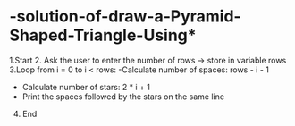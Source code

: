 # -solution-of-draw-a-Pyramid-Shaped-Triangle-Using*
 1.Start
2. Ask the user to enter the number of rows → store in variable rows
3.Loop from i = 0 to i < rows:
-Calculate number of spaces: rows - i - 1
- Calculate number of stars: 2 * i + 1
- Print the spaces followed by the stars on the same line
4. End
